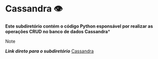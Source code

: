 # Cassandra 👁️
**Este subdiretório contém o código Python esponsável por realizar as operações CRUD no banco de dados Cassandra***</br>
>[!NOTE]
>**_Link direto para o subdiretório_** [Cassandra](https://github.com/miguelcondesantos/NoSQL/tree/Cassandra/Cassandra)
